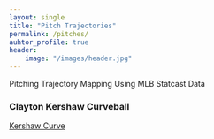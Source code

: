 ```yaml
---
layout: single
title: "Pitch Trajectories"
permalink: /pitches/
auhtor_profile: true 
header:
	image: "/images/header.jpg"
---
```

Pitching Trajectory Mapping Using MLB Statcast Data

### Clayton Kershaw Curveball
[Kershaw Curve](/images/pitch_traj/kershaw_curveball_traj_all.gif)


